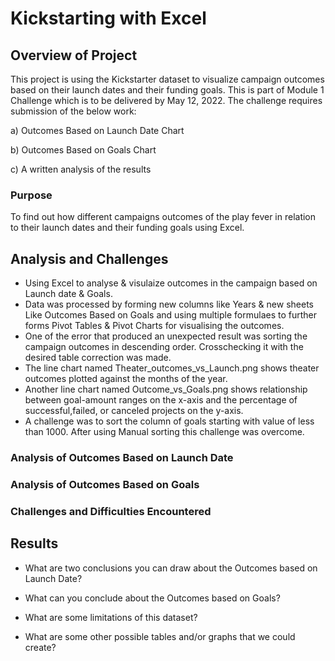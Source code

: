 
# Kickstarting with Excel

## Overview of Project

This project is using the Kickstarter dataset to visualize campaign outcomes based on their launch dates and their funding goals. This is part of Module 1 Challenge which is to be delivered by May 12, 2022. The challenge requires submission of the below work:

a)  Outcomes Based on Launch Date Chart

b)  Outcomes Based on Goals Chart

c) A written analysis of the results


### Purpose

To find out how different campaigns outcomes of the play fever in relation to their launch dates and their funding goals using Excel.

## Analysis and Challenges

* Using Excel to analyse & visulaize outcomes in the campaign based on Launch date & Goals.
* Data was processed by forming new columns like Years & new sheets Like Outcomes Based on Goals and using multiple formulaes to further forms Pivot Tables & Pivot Charts for visualising the outcomes.
* One of the error that produced an unexpected result was sorting the campaign outcomes in descending order. Crosschecking it with the desired table correction was made.
* The line chart named Theater_outcomes_vs_Launch.png shows theater outcomes plotted against the months of the year.
*  Another line chart named Outcome_vs_Goals.png shows relationship between goal-amount ranges on the x-axis and the percentage of successful,failed, or canceled projects on the y-axis.
*  A challenge was to sort the column of goals starting with value of less than 1000. After using Manual sorting this challenge was overcome.



### Analysis of Outcomes Based on Launch Date

### Analysis of Outcomes Based on Goals

### Challenges and Difficulties Encountered

## Results

- What are two conclusions you can draw about the Outcomes based on Launch Date?

- What can you conclude about the Outcomes based on Goals?

- What are some limitations of this dataset?

- What are some other possible tables and/or graphs that we could create?
